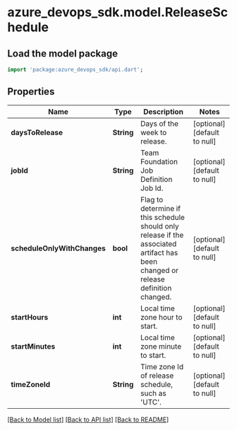 # azure_devops_sdk.model.ReleaseSchedule

## Load the model package
```dart
import 'package:azure_devops_sdk/api.dart';
```

## Properties
Name | Type | Description | Notes
------------ | ------------- | ------------- | -------------
**daysToRelease** | **String** | Days of the week to release. | [optional] [default to null]
**jobId** | **String** | Team Foundation Job Definition Job Id. | [optional] [default to null]
**scheduleOnlyWithChanges** | **bool** | Flag to determine if this schedule should only release if the associated artifact has been changed or release definition changed. | [optional] [default to null]
**startHours** | **int** | Local time zone hour to start. | [optional] [default to null]
**startMinutes** | **int** | Local time zone minute to start. | [optional] [default to null]
**timeZoneId** | **String** | Time zone Id of release schedule, such as &#39;UTC&#39;. | [optional] [default to null]

[[Back to Model list]](../README.md#documentation-for-models) [[Back to API list]](../README.md#documentation-for-api-endpoints) [[Back to README]](../README.md)


